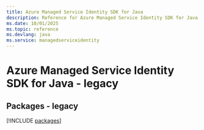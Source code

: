 ```yaml
---
title: Azure Managed Service Identity SDK for Java
description: Reference for Azure Managed Service Identity SDK for Java
ms.date: 10/01/2025
ms.topic: reference
ms.devlang: java
ms.service: managedserviceidentity
---
```

# Azure Managed Service Identity SDK for Java - legacy
## Packages - legacy
[!INCLUDE [packages](managed-service-identity-index.md)]